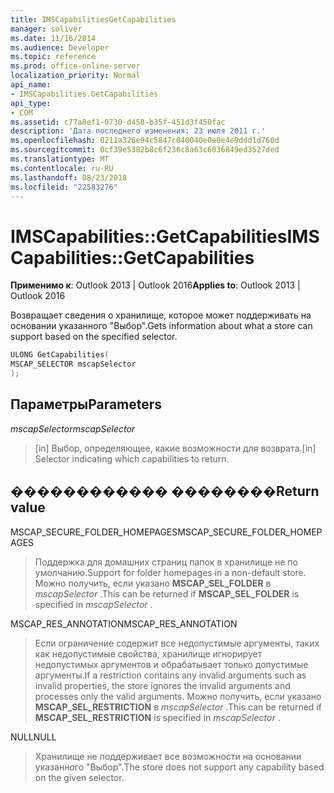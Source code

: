 ```yaml
---
title: IMSCapabilitiesGetCapabilities
manager: soliver
ms.date: 11/16/2014
ms.audience: Developer
ms.topic: reference
ms.prod: office-online-server
localization_priority: Normal
api_name:
- IMSCapabilities.GetCapabilities
api_type:
- COM
ms.assetid: c77a8ef1-0730-d458-b35f-451d3f450fac
description: 'Дата последнего изменения: 23 июля 2011 г.'
ms.openlocfilehash: 0211a326e94c5847c040040e0e0e4e9ddd1d760d
ms.sourcegitcommit: 0cf39e5382b8c6f236c8a63c6036849ed3527ded
ms.translationtype: MT
ms.contentlocale: ru-RU
ms.lasthandoff: 08/23/2018
ms.locfileid: "22583276"
---
```

# <a name="imscapabilitiesgetcapabilities"></a><span data-ttu-id="6704d-103">IMSCapabilities::GetCapabilities</span><span class="sxs-lookup"><span data-stu-id="6704d-103">IMSCapabilities::GetCapabilities</span></span>

  
  
<span data-ttu-id="6704d-104">**Применимо к**: Outlook 2013 | Outlook 2016</span><span class="sxs-lookup"><span data-stu-id="6704d-104">**Applies to**: Outlook 2013 | Outlook 2016</span></span> 
  
<span data-ttu-id="6704d-105">Возвращает сведения о хранилище, которое может поддерживать на основании указанного "Выбор".</span><span class="sxs-lookup"><span data-stu-id="6704d-105">Gets information about what a store can support based on the specified selector.</span></span>
  
```cpp
ULONG GetCapabilities( 
MSCAP_SELECTOR mscapSelector 
);
```

## <a name="parameters"></a><span data-ttu-id="6704d-106">Параметры</span><span class="sxs-lookup"><span data-stu-id="6704d-106">Parameters</span></span>

 <span data-ttu-id="6704d-107">*mscapSelector*</span><span class="sxs-lookup"><span data-stu-id="6704d-107">*mscapSelector*</span></span> 
  
> <span data-ttu-id="6704d-108">[in] Выбор, определяющее, какие возможности для возврата.</span><span class="sxs-lookup"><span data-stu-id="6704d-108">[in] Selector indicating which capabilities to return.</span></span>
    
## <a name="return-value"></a><span data-ttu-id="6704d-109">������������ ��������</span><span class="sxs-lookup"><span data-stu-id="6704d-109">Return value</span></span>

<span data-ttu-id="6704d-110">MSCAP_SECURE_FOLDER_HOMEPAGES</span><span class="sxs-lookup"><span data-stu-id="6704d-110">MSCAP_SECURE_FOLDER_HOMEPAGES</span></span>
  
> <span data-ttu-id="6704d-111">Поддержка для домашних страниц папок в хранилище не по умолчанию.</span><span class="sxs-lookup"><span data-stu-id="6704d-111">Support for folder homepages in a non-default store.</span></span> <span data-ttu-id="6704d-112">Можно получить, если указано **MSCAP_SEL_FOLDER** в *mscapSelector* .</span><span class="sxs-lookup"><span data-stu-id="6704d-112">This can be returned if **MSCAP_SEL_FOLDER** is specified in  *mscapSelector*  .</span></span> 
    
<span data-ttu-id="6704d-113">MSCAP_RES_ANNOTATION</span><span class="sxs-lookup"><span data-stu-id="6704d-113">MSCAP_RES_ANNOTATION</span></span>
  
> <span data-ttu-id="6704d-114">Если ограничение содержит все недопустимые аргументы, таких как недопустимые свойства, хранилище игнорирует недопустимых аргументов и обрабатывает только допустимые аргументы.</span><span class="sxs-lookup"><span data-stu-id="6704d-114">If a restriction contains any invalid arguments such as invalid properties, the store ignores the invalid arguments and processes only the valid arguments.</span></span> <span data-ttu-id="6704d-115">Можно получить, если указано **MSCAP_SEL_RESTRICTION** в *mscapSelector* .</span><span class="sxs-lookup"><span data-stu-id="6704d-115">This can be returned if **MSCAP_SEL_RESTRICTION** is specified in  *mscapSelector*  .</span></span> 
    
<span data-ttu-id="6704d-116">NULL</span><span class="sxs-lookup"><span data-stu-id="6704d-116">NULL</span></span>
  
> <span data-ttu-id="6704d-117">Хранилище не поддерживает все возможности на основании указанного "Выбор".</span><span class="sxs-lookup"><span data-stu-id="6704d-117">The store does not support any capability based on the given selector.</span></span>
    

